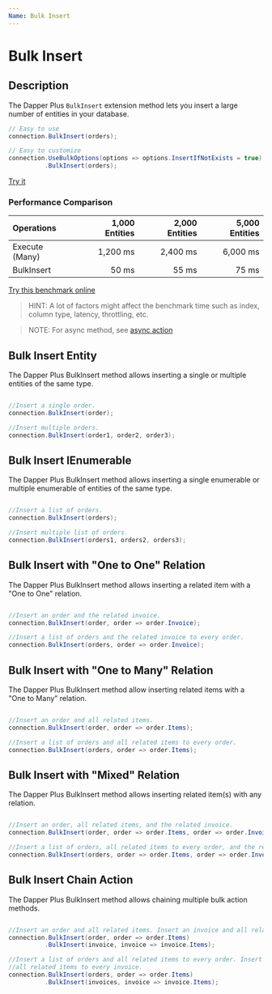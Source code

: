 ```yaml
---
Name: Bulk Insert
---
```


# Bulk Insert

## Description

The Dapper Plus `BulkInsert` extension method lets you insert a large number of entities in your database.

```csharp
// Easy to use
connection.BulkInsert(orders);

// Easy to customize
connection.UseBulkOptions(options => options.InsertIfNotExists = true)
          .BulkInsert(orders);
```
[Try it](https://dotnetfiddle.net/ltIqrC)

### Performance Comparison

| Operations      | 1,000 Entities | 2,000 Entities | 5,000 Entities |
| :-------------- | -------------: | -------------: | -------------: |
| Execute (Many)  | 1,200 ms       | 2,400 ms       | 6,000 ms       |
| BulkInsert      | 50 ms          | 55 ms          | 75 ms          |

[Try this benchmark online](https://dotnetfiddle.net/CqTwfr)

> HINT: A lot of factors might affect the benchmark time such as index, column type, latency, throttling, etc.

> NOTE: For async method, see [async action](/async-action)

## Bulk Insert Entity

The Dapper Plus BulkInsert method allows inserting a single or multiple entities of the same type.


```csharp

//Insert a single order.
connection.BulkInsert(order);

//Insert multiple orders.
connection.BulkInsert(order1, order2, order3);
```

## Bulk Insert IEnumerable<TEntity>

The Dapper Plus BulkInsert method allows inserting a single enumerable or multiple enumerable of entities of the same type.


```csharp

//Insert a list of orders.
connection.BulkInsert(orders);

//Insert multiple list of orders.
connection.BulkInsert(orders1, orders2, orders3);
```

## Bulk Insert with "One to One" Relation

The Dapper Plus BulkInsert method allows inserting a related item with a "One to One" relation.


```csharp

//Insert an order and the related invoice.
connection.BulkInsert(order, order => order.Invoice);

//Insert a list of orders and the related invoice to every order.
connection.BulkInsert(orders, order => order.Invoice);
```

## Bulk Insert with "One to Many" Relation

The Dapper Plus BulkInsert method allow inserting related items with a "One to Many" relation.


```csharp

//Insert an order and all related items.
connection.BulkInsert(order, order => order.Items);

//Insert a list of orders and all related items to every order.
connection.BulkInsert(orders, order => order.Items);
```

## Bulk Insert with "Mixed" Relation

The Dapper Plus BulkInsert method allows inserting related item(s) with any relation.


```csharp

//Insert an order, all related items, and the related invoice.
connection.BulkInsert(order, order => order.Items, order => order.Invoice);

//Insert a list of orders, all related items to every order, and the related invoice to every order.
connection.BulkInsert(orders, order => order.Items, order => order.Invoice);
```

## Bulk Insert Chain Action

The Dapper Plus BulkInsert method allows chaining multiple bulk action methods.


```csharp

//Insert an order and all related items. Insert an invoice and all related invoice items.
connection.BulkInsert(order, order => order.Items)
          .BulkInsert(invoice, invoice => invoice.Items);

//Insert a list of orders and all related items to every order. Insert a list of invoices and 
//all related items to every invoice.
connection.BulkInsert(orders, order => order.Items)
          .BulkInsert(invoices, invoice => invoice.Items);

```
